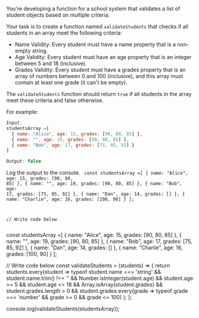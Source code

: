 You're developing a function for
a school system that validates
a list of student objects based
on multiple criteria.

Your task is to create a function named `validateStudents` that checks if
all students in an array meet
the following criteria:

- Name Validity: Every student must have a name property that is a non-empty string.
- Age Validity: Every student must have an age property that is an integer between 5 and 18 (inclusive).
- Grades Validity: Every student must have a grades property that is an array of numbers between 0 and 100 (inclusive), and this array must contain at least one grade (it can't be empty).

The `validateStudents` function should return
`true` if all students in the array meet
these criteria and false otherwise.

For example:
```js
Input:
studentsArray =[
  { name: "Alice", age: 15, grades: [90, 80, 85] },
  { name: "", age: 19, grades: [90, 80, 85] },
  { name: "Bob", age: 17, grades: [75, 85, 92] }
]

Output: false
```
Log the output to the console.
<codeblock language="javascript" type="exercise" testMode="fixedInput">
<code>
const studentsArray =[
  { name: "Alice", age: 15, grades: [90, 80, 85] },
  { name: "", age: 19, grades: [90, 80, 85] },
  { name: "Bob", age: 17, grades: [75, 85, 92] },
  { name: "Dan", age: 14, grades: [] },
  { name: "Charlie", age: 16, grades: [100, 90] }
];

// Write code below

</code>
<solution>
const studentsArray =[
  { name: "Alice", age: 15, grades: [90, 80, 85] },
  { name: "", age: 19, grades: [90, 80, 85] },
  { name: "Bob", age: 17, grades: [75, 85, 92] },
  { name: "Dan", age: 14, grades: [] },
  { name: "Charlie", age: 16, grades: [100, 90] }
];

// Write code below
const validateStudents = (students) => {
  return students.every(student =>
    typeof student.name === 'string' && student.name.trim() !== '' &&
    Number.isInteger(student.age) && student.age >= 5 && student.age <= 18 &&
    Array.isArray(student.grades) && student.grades.length > 0 &&
    student.grades.every(grade => typeof grade === 'number' && grade >= 0 && grade <= 100)
  );
};

console.log(validateStudents(studentsArray));
</solution>
</codeblock>
